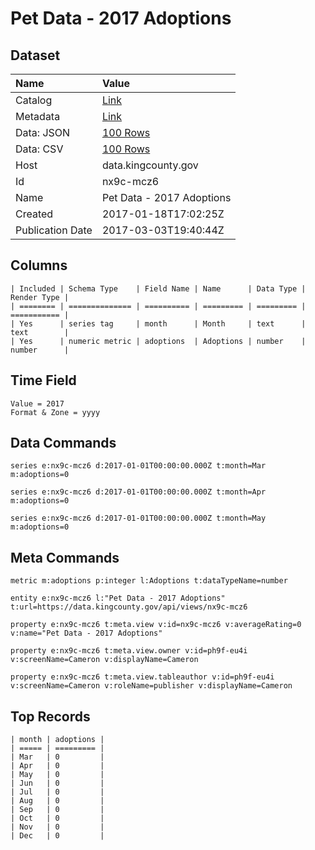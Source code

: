 # Pet Data - 2017 Adoptions

## Dataset

| Name | Value |
| :--- | :---- |
| Catalog | [Link](https://catalog.data.gov/dataset/pet-data-2017-adoptions) |
| Metadata | [Link](https://data.kingcounty.gov/api/views/nx9c-mcz6) |
| Data: JSON | [100 Rows](https://data.kingcounty.gov/api/views/nx9c-mcz6/rows.json?max_rows=100) |
| Data: CSV | [100 Rows](https://data.kingcounty.gov/api/views/nx9c-mcz6/rows.csv?max_rows=100) |
| Host | data.kingcounty.gov |
| Id | nx9c-mcz6 |
| Name | Pet Data - 2017 Adoptions |
| Created | 2017-01-18T17:02:25Z |
| Publication Date | 2017-03-03T19:40:44Z |

## Columns

```ls
| Included | Schema Type    | Field Name | Name      | Data Type | Render Type |
| ======== | ============== | ========== | ========= | ========= | =========== |
| Yes      | series tag     | month      | Month     | text      | text        |
| Yes      | numeric metric | adoptions  | Adoptions | number    | number      |
```

## Time Field

```ls
Value = 2017
Format & Zone = yyyy
```

## Data Commands

```ls
series e:nx9c-mcz6 d:2017-01-01T00:00:00.000Z t:month=Mar m:adoptions=0

series e:nx9c-mcz6 d:2017-01-01T00:00:00.000Z t:month=Apr m:adoptions=0

series e:nx9c-mcz6 d:2017-01-01T00:00:00.000Z t:month=May m:adoptions=0
```

## Meta Commands

```ls
metric m:adoptions p:integer l:Adoptions t:dataTypeName=number

entity e:nx9c-mcz6 l:"Pet Data - 2017 Adoptions" t:url=https://data.kingcounty.gov/api/views/nx9c-mcz6

property e:nx9c-mcz6 t:meta.view v:id=nx9c-mcz6 v:averageRating=0 v:name="Pet Data - 2017 Adoptions"

property e:nx9c-mcz6 t:meta.view.owner v:id=ph9f-eu4i v:screenName=Cameron v:displayName=Cameron

property e:nx9c-mcz6 t:meta.view.tableauthor v:id=ph9f-eu4i v:screenName=Cameron v:roleName=publisher v:displayName=Cameron
```

## Top Records

```ls
| month | adoptions | 
| ===== | ========= | 
| Mar   | 0         | 
| Apr   | 0         | 
| May   | 0         | 
| Jun   | 0         | 
| Jul   | 0         | 
| Aug   | 0         | 
| Sep   | 0         | 
| Oct   | 0         | 
| Nov   | 0         | 
| Dec   | 0         | 
```